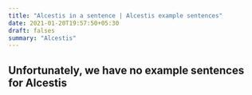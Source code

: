 ```yaml
---
title: "Alcestis in a sentence | Alcestis example sentences"
date: 2021-01-20T19:57:50+05:30
draft: falses
summary: "Alcestis"
---
```

## Unfortunately, we have no example sentences for Alcestis                 

